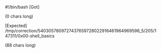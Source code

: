 #!/bin/bash
[Got]

(0 chars long)

[Expected]
/tmp/correction/5403057809727437659728022916461964969596_5/205/147311/0x00-shell_basics

(88 chars long)
